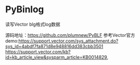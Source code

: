 # PyBinlog
读写Vector blg格式log数据

源码地址：https://github.com/plumnew/PyBLF
参考Vector官方demo:https://support.vector.com/sys_attachment.do?sys_id=4abdf7fa871d8e948816dd383cbb3501
https://support.vector.com/kb?id=kb_article_view&sysparm_article=KB0014829,
